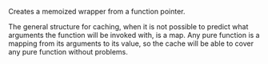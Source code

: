 Creates a memoized wrapper from a function pointer.

The general structure for caching, when it is not possible to predict what arguments the function will be invoked with,
is a map. Any pure function is a mapping from its arguments to its value, so the cache will be able to cover any pure
function without problems.